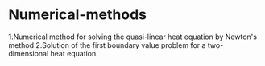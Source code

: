 # Numerical-methods
1.Numerical method for solving the quasi-linear heat equation by Newton's method
2.Solution of the first boundary value problem for a two-dimensional heat equation.
